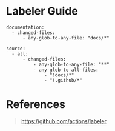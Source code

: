 # Labeler Guide

```
documentation:
  - changed-files:
      - any-glob-to-any-file: "docs/*"

source:
  - all:
      - changed-files:
          - any-glob-to-any-file: "**"
          - any-glob-to-all-files:
              - "!docs/*"
              - "!.github/*"

```

# References

> https://github.com/actions/labeler
